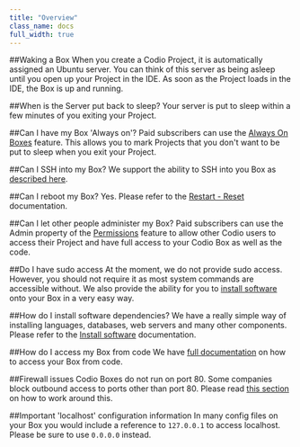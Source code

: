 ```yaml
---
title: "Overview"
class_name: docs
full_width: true
---
```


##Waking a Box
When you create a Codio Project, it is automatically assigned an Ubuntu server. You can think of this server as being asleep until you open up your Project in the IDE. As soon as the Project loads in the IDE, the Box is up and running.

##When is the Server put back to sleep?
Your server is put to sleep within a few minutes of you exiting your Project.

##Can I have my Box 'Always on'?
Paid subscribers can use the [Always On Boxes]() feature. This allows you to mark Projects that you don't want to be put to sleep when you exit your Project.

##Can I SSH into my Box?
We support the ability to SSH into you Box as [described here]().

##Can I reboot my Box?
Yes. Please refer to the [Restart - Reset]() documentation.

##Can I let other people administer my Box?
Paid subscribers can use the Admin property of the [Permissions]() feature to allow other Codio users to access their Project and have full access to your Codio Box as well as the code.

##Do I have sudo access
At the moment, we do not provide sudo access. However, you should not require it as most system commands are accessible without. We also provide the ability for you to [install software]() onto your Box in a very easy way.

##How do I install software dependencies?
We have a really simple way of installing languages, databases, web servers and many other components. Please refer to the [Install software]() documentation.

##How do I access my Box from code
We have [full documentation]() on how to access your Box from code.

##Firewall issues
Codio Boxes do not run on port 80. Some companies block outbound access to ports other than port 80. Please read [this section]() on how to work around this.

##Important 'localhost' configuration information
In many config files on your Box you would include a reference to `127.0.0.1` to access localhost. Please be sure to use `0.0.0.0` instead.

